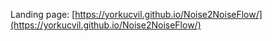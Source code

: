 Landing page: [https://yorkucvil.github.io/Noise2NoiseFlow/](https://yorkucvil.github.io/Noise2NoiseFlow/)
